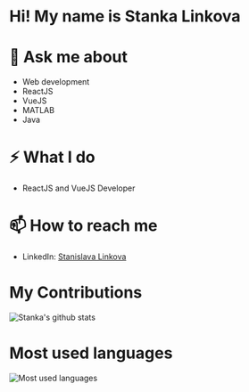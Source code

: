# Hi! My name is Stanka Linkova


# 💬 Ask me about 
* Web development
* ReactJS
* VueJS
* MATLAB
* Java


# ⚡️ What I do
- ReactJS and VueJS Developer

# 📫 How to reach me
- LinkedIn: [Stanislava Linkova](https://www.linkedin.com/in/stanislava-linkova-3661a2226)


# My Contributions
![Stanka's github stats](https://github-readme-stats.vercel.app/api?username=stankaLinkova&count_private=true&show_icons=true&theme=dark)

# Most used languages
![Most used languages](https://github-readme-stats.vercel.app/api/top-langs/?username=stankaLinkova&count_private=true&layout=compact&title_color=553c9a&text_color=1a202c)


<!--
**stankaLinkova/stankaLinkova** is a ✨ _special_ ✨ repository because its `README.md` (this file) appears on your GitHub profile.

Here are some ideas to get you started:

- 🔭 I’m currently working on ...
- 🌱 I’m currently learning ...
- 👯 I’m looking to collaborate on ...
- 🤔 I’m looking for help with ...
- 💬 Ask me about ...
- 📫 How to reach me: ...
- 😄 Pronouns: ...
- ⚡ Fun fact: ...
-->
